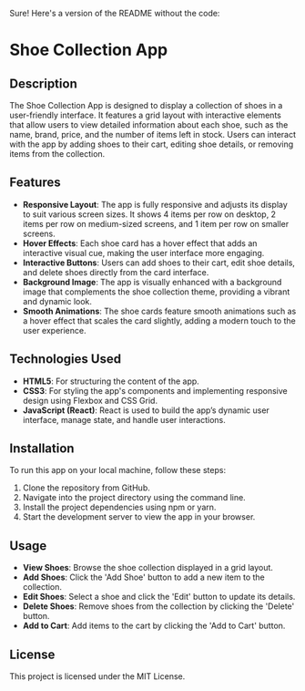 Sure! Here's a version of the README without the code:


# Shoe Collection App

## Description
The Shoe Collection App is designed to display a collection of shoes in a user-friendly interface. It features a grid layout with interactive elements that allow users to view detailed information about each shoe, such as the name, brand, price, and the number of items left in stock. Users can interact with the app by adding shoes to their cart, editing shoe details, or removing items from the collection.

## Features
- **Responsive Layout**: The app is fully responsive and adjusts its display to suit various screen sizes. It shows 4 items per row on desktop, 2 items per row on medium-sized screens, and 1 item per row on smaller screens.
- **Hover Effects**: Each shoe card has a hover effect that adds an interactive visual cue, making the user interface more engaging.
- **Interactive Buttons**: Users can add shoes to their cart, edit shoe details, and delete shoes directly from the card interface.
- **Background Image**: The app is visually enhanced with a background image that complements the shoe collection theme, providing a vibrant and dynamic look.
- **Smooth Animations**: The shoe cards feature smooth animations such as a hover effect that scales the card slightly, adding a modern touch to the user experience.

## Technologies Used
- **HTML5**: For structuring the content of the app.
- **CSS3**: For styling the app's components and implementing responsive design using Flexbox and CSS Grid.
- **JavaScript (React)**: React is used to build the app’s dynamic user interface, manage state, and handle user interactions.

## Installation

To run this app on your local machine, follow these steps:

1. Clone the repository from GitHub.
2. Navigate into the project directory using the command line.
3. Install the project dependencies using npm or yarn.
4. Start the development server to view the app in your browser.

## Usage

- **View Shoes**: Browse the shoe collection displayed in a grid layout.
- **Add Shoes**: Click the 'Add Shoe' button to add a new item to the collection.
- **Edit Shoes**: Select a shoe and click the 'Edit' button to update its details.
- **Delete Shoes**: Remove shoes from the collection by clicking the 'Delete' button.
- **Add to Cart**: Add items to the cart by clicking the 'Add to Cart' button.

## License
This project is licensed under the MIT License.

